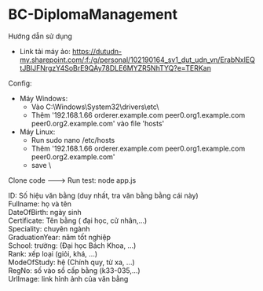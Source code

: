 # BC-DiplomaManagement
Hướng dẫn sử dụng
- Link tải máy ảo: https://dutudn-my.sharepoint.com/:f:/g/personal/102190164_sv1_dut_udn_vn/ErabNxlEQtJBlJFNrgzY4SoBrE9QAy78DLE6MYZR5NhTYQ?e=TERKan

Config:
  - Máy Windows: 
    + Vào C:\Windows\System32\drivers\etc\ 
    + Thêm '192.168.1.66			orderer.example.com peer0.org1.example.com peer0.org2.example.com' vào file 'hosts'
  - Máy Linux:
    + Run sudo nano /etc/hosts
    + Thêm '192.168.1.66			orderer.example.com peer0.org1.example.com peer0.org2.example.com'
    + save \
    
Clone code ---> Run test: node app.js

ID: Số hiệu văn bằng (duy nhất, tra văn bằng bằng cái này) \
Fullname: họ và tên \
DateOfBirth: ngày sinh \
Certificate: Tên bằng ( đại học, cử nhân,...) \
Speciality: chuyên ngành \
GraduationYear: năm tốt nghiệp \
School: trường: (Đại học Bách Khoa, ...) \
Rank: xếp loại (giỏi, khá, ...) \
ModeOfStudy: hệ (Chính quy, từ xa, ...) \
RegNo: số vào sổ cấp bằng (k33-035,...) \
UrlImage: link hỉnh ảnh của văn bằng 
